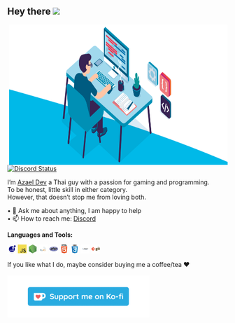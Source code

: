 <h2>Hey there <img src="https://media.giphy.com/media/hvRJCLFzcasrR4ia7z/giphy.gif" width="25px"></h2>
<img align="right" alt="GIF" src="https://raw.githubusercontent.com/Azael-Dev/Azael-Dev/master/coding.gif" width="500" height="320" max-width="500" max-height="320" />
<a href="https://discord.gg/Ca5W62f" title=""><img alt="Discord Status" src="https://discord.com/api/guilds/628127171868885014/widget.png"></a>


I’m <a href="https://github.com/Azael-Dev">Azael Dev</a> a Thai guy with a passion for gaming and programming.<br>To be honest, little skill in either category.<br>However, that doesn’t stop me from loving both.

• 💬 Ask me about anything, I am happy to help<br>
• 📫 How to reach me: [Discord](https://discord.gg/Ca5W62f)<br>

**Languages and Tools:**

<code><img height="20" src="https://raw.githubusercontent.com/github/explore/80688e429a7d4ef2fca1e82350fe8e3517d3494d/topics/lua/lua.png"></code>
<code><img height="20" src="https://raw.githubusercontent.com/github/explore/80688e429a7d4ef2fca1e82350fe8e3517d3494d/topics/javascript/javascript.png"></code>
<code><img height="20" src="https://raw.githubusercontent.com/github/explore/80688e429a7d4ef2fca1e82350fe8e3517d3494d/topics/nodejs/nodejs.png"></code>
<code><img height="20" src="https://raw.githubusercontent.com/github/explore/80688e429a7d4ef2fca1e82350fe8e3517d3494d/topics/mysql/mysql.png"></code>
<code><img height="20" src="https://raw.githubusercontent.com/github/explore/80688e429a7d4ef2fca1e82350fe8e3517d3494d/topics/php/php.png"></code>
<code><img height="20" src="https://raw.githubusercontent.com/github/explore/80688e429a7d4ef2fca1e82350fe8e3517d3494d/topics/html/html.png"></code>
<code><img height="20" src="https://raw.githubusercontent.com/github/explore/80688e429a7d4ef2fca1e82350fe8e3517d3494d/topics/css/css.png"></code>
<code><img height="20" src="https://raw.githubusercontent.com/github/explore/80688e429a7d4ef2fca1e82350fe8e3517d3494d/topics/jquery/jquery.png"></code>
<code><img height="20" src="https://raw.githubusercontent.com/github/explore/80688e429a7d4ef2fca1e82350fe8e3517d3494d/topics/git/git.png"></code>

If you like what I do, maybe consider buying me a coffee/tea ❤️<br><br>
<a href="https://ko-fi.com/azael" target="_blank"><img src="https://raw.githubusercontent.com/Azael-Dev/Azael-Dev/master/support-bottom.gif" alt="Buy Me A Coffee" width="325" ></a>
